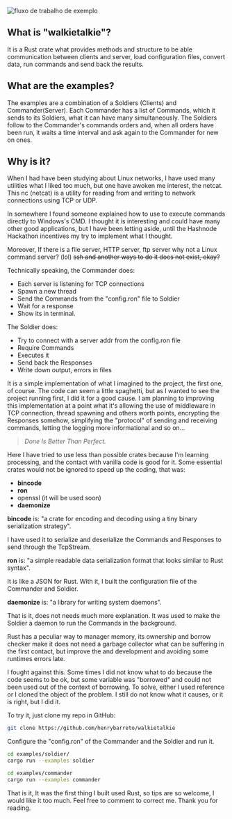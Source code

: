 ![fluxo de trabalho de exemplo](https://github.com/henrybarreto/walkietalkie/actions/workflows/rust.yml/badge.svg)

## What is "walkietalkie"?

It is a Rust crate what provides methods and structure to be able communication between clients and server, load configuration
files, convert data, run commands and send back the results.

## What are the examples?

The examples are a combination of a Soldiers (Clients) and Commander(Server). Each Commander has a list of Commands, which it sends to its Soldiers, what it can have many simultaneously. The Soldiers follow to the Commander's commands orders and, when all orders have been run, it waits a time interval and ask again to the Commander for new on ones.

## Why is it?

When I had have been studying about Linux networks, I have used many utilities what I liked too much, but one have awoken me interest, the netcat. This nc (netcat) is a utility for reading from and writing to network connections using TCP or UDP. 

In somewhere I found someone explained how to use to execute commands directly to Windows's CMD. I thought it is interesting and could have many other good applications, but I have been letting aside, until the Hashnode Hackathon incentives my try to implement what I thought.

Moreover, If there is a file server, HTTP server, ftp server why not a Linux command server? (lol) ~~ssh and another ways to do it does not exist, okay?~~

Technically speaking, the Commander does:

- Each server is listening for TCP connections
- Spawn a new thread
- Send the Commands from the "config.ron" file to Soldier
- Wait for a response
- Show its in terminal.

The Soldier does: 

- Try to connect with a server addr from the config.ron file
- Require Commands
- Executes it
- Send back the Responses
- Write down output, errors in files

It is a simple implementation of what I imagined to the project, the first one, of course. The code can seem a little spaghetti, but as I wanted to see the project running first, I did it for a good cause. I am planning to improving this implementation at a point what it's allowing the use of middleware in TCP connection, thread spawning and others worth points, encrypting the Responses somehow, simplifying the "protocol" of sending and receiving commands, letting the logging more informational and so on...

> *Done Is Better Than Perfect.*

Here I have tried to use less than possible crates because I'm learning processing, and the contact with vanilla code is good for it. Some essential crates would not be ignored to speed up the coding, that was:

- **bincode**
- **ron**
- openssl (it will be used soon)
- **daemonize**

**bincode** is: "a crate for encoding and decoding using a tiny binary serialization strategy".

I have used it to serialize and deserialize the Commands and Responses to send through the TcpStream.

**ron** is: "a simple readable data serialization format that looks similar to Rust syntax".

It is like a JSON for Rust. With it, I built the configuration file of the Commander and Soldier.

**daemonize** is: "a library for writing system daemons".

That is it, does not needs much more explanation. It was used to make the Soldier a daemon to run the Commands in the background.

Rust has a peculiar way to manager memory, its ownership and borrow checker make it does not need a garbage collector what can be suffering in the first contact, but improve the and  development and avoiding some runtimes errors late.

I fought against this. Some times I did not know what to do because the code seems to be ok, but some variable was "borrowed" and could not been used out of the context of borrowing. To solve, either I used reference or I cloned the object of the problem. I still do not know what it causes, or it is right, but I did it.

To try it, just clone my repo in GitHub: 

```bash
git clone https://github.com/henrybarreto/walkietalkie
```

Configure the "config.ron" of the Commander and the Soldier and run it.

```bash
cd examples/soldier/
cargo run --examples soldier
```

```bash
cd examples/commander
cargo run --examples commander 
```

That is it, It was the first thing I built used Rust, so tips are so welcome, I would like it too much. Feel free to comment to correct me. Thank you for reading.
